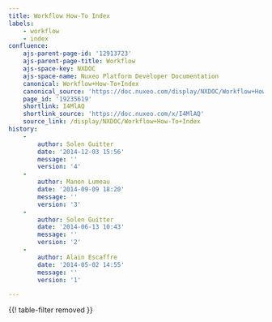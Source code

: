 ```yaml
---
title: Workflow How-To Index
labels:
    - workflow
    - index
confluence:
    ajs-parent-page-id: '12913723'
    ajs-parent-page-title: Workflow
    ajs-space-key: NXDOC
    ajs-space-name: Nuxeo Platform Developer Documentation
    canonical: Workflow+How-To+Index
    canonical_source: 'https://doc.nuxeo.com/display/NXDOC/Workflow+How-To+Index'
    page_id: '19235619'
    shortlink: I4MlAQ
    shortlink_source: 'https://doc.nuxeo.com/x/I4MlAQ'
    source_link: /display/NXDOC/Workflow+How-To+Index
history:
    - 
        author: Solen Guitter
        date: '2014-12-03 15:56'
        message: ''
        version: '4'
    - 
        author: Manon Lumeau
        date: '2014-09-09 18:20'
        message: ''
        version: '3'
    - 
        author: Solen Guitter
        date: '2014-06-13 10:43'
        message: ''
        version: '2'
    - 
        author: Alain Escaffre
        date: '2014-05-02 14:55'
        message: ''
        version: '1'

---
```

{{! table-filter removed }}